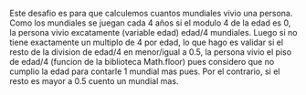 Este desafio es para que calculemos cuantos mundiales vivio una persona. Como los mundiales se juegan cada 4 años si el modulo 4 de la edad es 0, la persona vivio excatamente (variable edad) edad/4 mundiales. Luego si no tiene exactamente un multiplo de 4 por edad, lo que hago es validar si el resto de la division de edad/4 en menor/igual a 0.5, la persona vivio el piso de edad/4 (funcion de la biblioteca Math.floor) pues considero que no cumplio la edad para contarle 1 mundial mas pues. Por el contrario, si el resto es mayor a 0.5 cuento un mundial mas.
